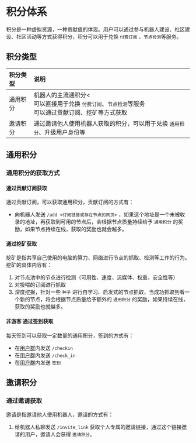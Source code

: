 # 积分体系

积分是一种虚拟资源，一种贡献值的体现。用户可以通过参与机器人建设、社区建设、社区活动等方式获得积分，积分可以用于兑换 `付费订阅`
、`节点检测`等服务。

## 积分类型

| 积分类型 | 说明                                                           |
|:-----|:-------------------------------------------------------------|
| 通用积分 | 机器人的主流通积分<<br>可以直接用于兑换  `付费订阅`、`节点检测`等服务<br>可以通过贡献订阅、挖矿等方式获取 |
| 邀请积分 | 通过邀请他人使用机器人获取的积分，可以用于兑换 `通用积分`、升级用户身份等                       |

## 通用积分

### 通用积分的获取方式

#### 通过贡献订阅获取

通过贡献订阅，可以获取通用积分，贡献订阅的方式有：

- 向机器人发送 `/add <订阅链接或存在节点的网页>`
  ，如果这个地址是一个未被收录的地址，再获取到可用的节点后，会根据节点质量持续给予 `通用积分` 的奖励，如果节点持续在线，获取的奖励也就会越多。

#### 通过挖矿获取

挖矿是指共享自己使用的电脑的算力、网络进行节点的抓取、检测等工作的行为。挖矿的具体内容有：

1. 对节点池中的节点进行检测（可用性、速度、流媒体、权重、安全性等）
2. 对投喂的订阅进行抓取
3. 深度挖掘，针对一些 `种子` 进行自学习、启发式的节点抓取，当成功抓取到看一个新的节点，将会根据节点质量给予额外的 `通用积分`
   的奖励，如果持续在线，获取的奖励也就越多。

#### 非游客 通过签到获取

每天签到可以获取一定数量的通用积分，签到的方式有：

- 在[用户群](https://t.me/+wica5MMBTvs2N2Rh)内发送 `/checkin`
- 在[用户群](https://t.me/+wica5MMBTvs2N2Rh)内发送 `/check_in`
- 在[用户群](https://t.me/+wica5MMBTvs2N2Rh)内发送 `签到`

## 邀请积分

### 通过邀请获取

邀请是指邀请他人使用机器人，邀请的方式有：

1. 给机器人私聊发送 `/invite_link` 获取个人专属的邀请链接，通过这个链接邀请的用户，邀请人会获得 `邀请积分`。

